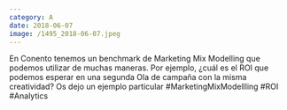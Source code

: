 ```yaml
--- 
category: A 
date: 2018-06-07 
image: /1495_2018-06-07.jpeg 
--- 
```


En Conento tenemos un benchmark de Marketing Mix Modelling que podemos utilizar de muchas maneras. Por ejemplo, ¿cuál es el ROI que podemos esperar en una segunda Ola de campaña con la misma creatividad? Os dejo un ejemplo particular #MarketingMixModellling #ROI #Analytics